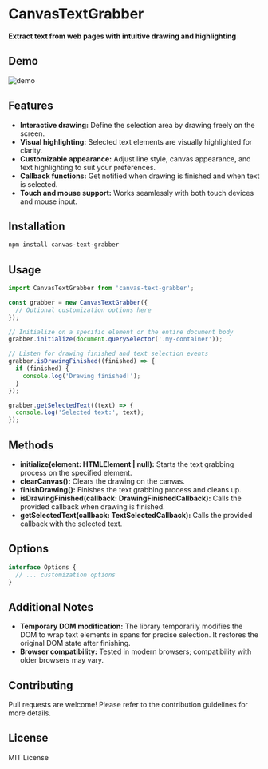 # CanvasTextGrabber

**Extract text from web pages with intuitive drawing and highlighting**
## Demo
![demo](https://github.com/Dave-lab12/canvas-text-grabber/assets/56738450/2e5f1d7f-6507-4ef3-9945-878b1846f7d2)


## Features

- **Interactive drawing:** Define the selection area by drawing freely on the screen.
- **Visual highlighting:** Selected text elements are visually highlighted for clarity.
- **Customizable appearance:** Adjust line style, canvas appearance, and text highlighting to suit your preferences.
- **Callback functions:** Get notified when drawing is finished and when text is selected.
- **Touch and mouse support:** Works seamlessly with both touch devices and mouse input.

## Installation

```bash
npm install canvas-text-grabber
```

## Usage

```javascript
import CanvasTextGrabber from 'canvas-text-grabber';

const grabber = new CanvasTextGrabber({
  // Optional customization options here
});

// Initialize on a specific element or the entire document body
grabber.initialize(document.querySelector('.my-container')); 

// Listen for drawing finished and text selection events
grabber.isDrawingFinished((finished) => {
  if (finished) {
    console.log('Drawing finished!');
  }
});

grabber.getSelectedText((text) => {
  console.log('Selected text:', text);
});
```

## Methods

- **initialize(element: HTMLElement | null):** Starts the text grabbing process on the specified element.
- **clearCanvas():** Clears the drawing on the canvas.
- **finishDrawing():** Finishes the text grabbing process and cleans up.
- **isDrawingFinished(callback: DrawingFinishedCallback):** Calls the provided callback when drawing is finished.
- **getSelectedText(callback: TextSelectedCallback):** Calls the provided callback with the selected text.

## Options

```typescript
interface Options {
  // ... customization options
}
```

## Additional Notes

- **Temporary DOM modification:** The library temporarily modifies the DOM to wrap text elements in spans for precise selection. It restores the original DOM state after finishing.
- **Browser compatibility:** Tested in modern browsers; compatibility with older browsers may vary.

## Contributing

Pull requests are welcome! Please refer to the contribution guidelines for more details.

## License

MIT License
